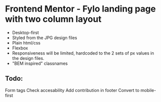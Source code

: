 # Frontend Mentor - Fylo landing page with two column layout

*  Desktop-first
*  Styled from the JPG design files
*  Plain html/css
*  Flexbox
*  Responsiveness will be limited, hardcoded to the 2 sets of px values in the design files.
*  "BEM inspired" classnames

## Todo:
Form tags
Check accesability 
Add contribution in footer
Convert to mobile-first


